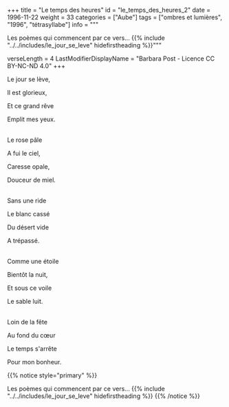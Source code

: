 +++
title = "Le temps des heures"
id = "le_temps_des_heures_2"
date = 1996-11-22
weight = 33
categories = ["Aube"]
tags = ["ombres et lumières", "1996", "tétrasyllabe"]
info = """

Les poèmes qui commencent par ce vers...
{{% include "../../includes/le_jour_se_leve" hidefirstheading %}}"""

verseLength = 4
LastModifierDisplayName = "Barbara Post - Licence CC BY-NC-ND 4.0"
+++

Le jour se lève,

Il est glorieux,

Et ce grand rêve

Emplit mes yeux.

 \
Le rose pâle

A fui le ciel,

Caresse opale,

Douceur de miel.

 \
Sans une ride

Le blanc cassé

Du désert vide

A trépassé.

 \
Comme une étoile

Bientôt la nuit,

Et sous ce voile

Le sable luit.

 \
Loin de la fête

Au fond du cœur

Le temps s'arrête

Pour mon bonheur.

{{% notice style="primary" %}}

Les poèmes qui commencent par ce vers...
{{% include "../../includes/le_jour_se_leve" hidefirstheading %}}
{{% /notice %}}
